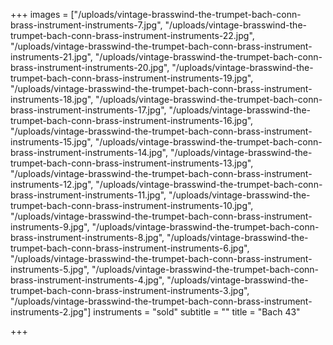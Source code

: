 +++
images = ["/uploads/vintage-brasswind-the-trumpet-bach-conn-brass-instrument-instruments-7.jpg", "/uploads/vintage-brasswind-the-trumpet-bach-conn-brass-instrument-instruments-22.jpg", "/uploads/vintage-brasswind-the-trumpet-bach-conn-brass-instrument-instruments-21.jpg", "/uploads/vintage-brasswind-the-trumpet-bach-conn-brass-instrument-instruments-20.jpg", "/uploads/vintage-brasswind-the-trumpet-bach-conn-brass-instrument-instruments-19.jpg", "/uploads/vintage-brasswind-the-trumpet-bach-conn-brass-instrument-instruments-18.jpg", "/uploads/vintage-brasswind-the-trumpet-bach-conn-brass-instrument-instruments-17.jpg", "/uploads/vintage-brasswind-the-trumpet-bach-conn-brass-instrument-instruments-16.jpg", "/uploads/vintage-brasswind-the-trumpet-bach-conn-brass-instrument-instruments-15.jpg", "/uploads/vintage-brasswind-the-trumpet-bach-conn-brass-instrument-instruments-14.jpg", "/uploads/vintage-brasswind-the-trumpet-bach-conn-brass-instrument-instruments-13.jpg", "/uploads/vintage-brasswind-the-trumpet-bach-conn-brass-instrument-instruments-12.jpg", "/uploads/vintage-brasswind-the-trumpet-bach-conn-brass-instrument-instruments-11.jpg", "/uploads/vintage-brasswind-the-trumpet-bach-conn-brass-instrument-instruments-10.jpg", "/uploads/vintage-brasswind-the-trumpet-bach-conn-brass-instrument-instruments-9.jpg", "/uploads/vintage-brasswind-the-trumpet-bach-conn-brass-instrument-instruments-8.jpg", "/uploads/vintage-brasswind-the-trumpet-bach-conn-brass-instrument-instruments-6.jpg", "/uploads/vintage-brasswind-the-trumpet-bach-conn-brass-instrument-instruments-5.jpg", "/uploads/vintage-brasswind-the-trumpet-bach-conn-brass-instrument-instruments-4.jpg", "/uploads/vintage-brasswind-the-trumpet-bach-conn-brass-instrument-instruments-3.jpg", "/uploads/vintage-brasswind-the-trumpet-bach-conn-brass-instrument-instruments-2.jpg"]
instruments = "sold"
subtitle = ""
title = "Bach 43"

+++
